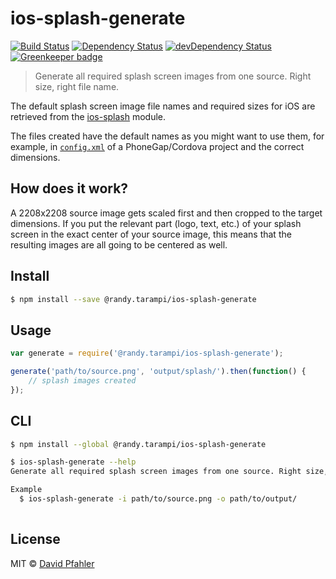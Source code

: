 # ios-splash-generate 
[![Build Status](https://travis-ci.com/randytarampi/ios-splash-generate.svg?branch=master)](https://travis-ci.com/randytarampi/ios-splash-generate)
[![Dependency Status](https://david-dm.org/randytarampi/ios-splash-generate.svg)](https://david-dm.org/randytarampi/ios-splash-generate)
[![devDependency Status](https://david-dm.org/randytarampi/ios-splash-generate/dev-status.svg)](https://david-dm.org/randytarampi/ios-splash-generate#info=devDependencies) [![Greenkeeper badge](https://badges.greenkeeper.io/randytarampi/ios-splash-generate.svg)](https://greenkeeper.io/)

> Generate all required splash screen images from one source. Right size, right file name.

The default splash screen image file names and required sizes for iOS are retrieved from the [ios-splash](http://github.com/randytarampi/ios-splash) module. 

The files created have the default names as you might want to use them, for example, in [`config.xml`](http://docs.phonegap.com/en/3.5.0/config_ref_images.md.html) of a PhoneGap/Cordova project and the correct dimensions.

## How does it work?

A 2208x2208 source image gets scaled first and then cropped to the target dimensions. If you put the relevant part (logo, text, etc.) of your splash screen in the exact center of your source image, this means that the resulting images are all going to be centered as well.


## Install

```sh
$ npm install --save @randy.tarampi/ios-splash-generate
```


## Usage

```js
var generate = require('@randy.tarampi/ios-splash-generate');

generate('path/to/source.png', 'output/splash/').then(function() {
	// splash images created
});

```


## CLI

```sh
$ npm install --global @randy.tarampi/ios-splash-generate
```

```sh
$ ios-splash-generate --help
Generate all required splash screen images from one source. Right size, right file name.

Example
  $ ios-splash-generate -i path/to/source.png -o path/to/output/
	
```


## License
MIT © [David Pfahler](http://excellenteasy.com)

